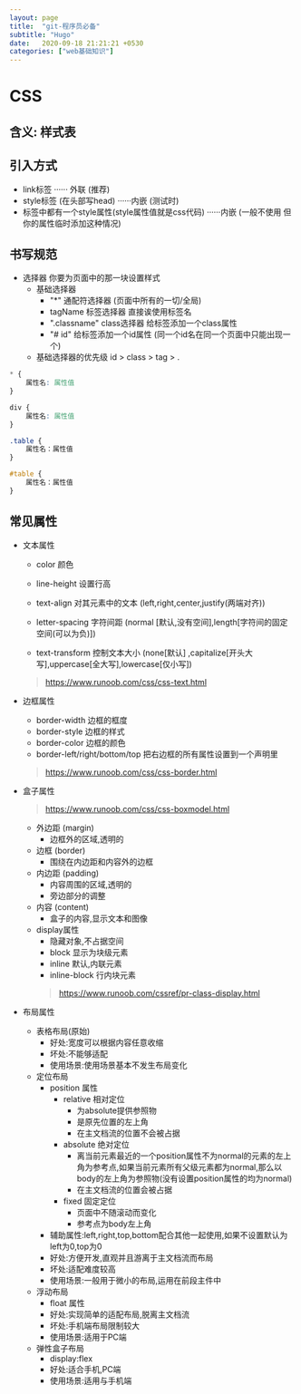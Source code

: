 ```yaml
---
layout: page
title:  "git-程序员必备"
subtitle: "Hugo"
date:   2020-09-18 21:21:21 +0530
categories: ["web基础知识"]
---
```


# CSS

## 含义: 样式表

## 引入方式
- link标签 ······ 外联 (推荐)
- style标签 (在头部写head)  ······内嵌 (测试时)
- 标签中都有一个style属性(style属性值就是css代码)  ······内嵌 (一般不使用 但你的属性临时添加这种情况)

## 书写规范
- 选择器 你要为页面中的那一块设置样式
    - 基础选择器 
        - "*" 通配符选择器 (页面中所有的一切/全局)
        - tagName 标签选择器 直接诶使用标签名
        - ".classname" class选择器 给标签添加一个class属性
        - "# id"  给标签添加一个id属性 (同一个id名在同一个页面中只能出现一个)
    - 基础选择器的优先级 id > class > tag > .

```css
* {
    属性名: 属性值
}

div {
    属性名: 属性值
}

.table {
    属性名：属性值
}

#table {
    属性名：属性值
}

```


## 常见属性
- 文本属性
    - color 颜色

    - line-height 设置行高

    - text-align 对其元素中的文本 (left,right,center,justify(两端对齐))

    - letter-spacing 字符间距 (normal [默认,没有空间],length[字符间的固定空间(可以为负)])

    - text-transform 控制文本大小 (none[默认] ,capitalize[开头大写],uppercase[全大写],lowercase[仅小写])
 
    > https://www.runoob.com/css/css-text.html

- 边框属性
    - border-width 边框的框度
    - border-style 边框的样式
    - border-color 边框的颜色
    - border-left/right/bottom/top 把右边框的所有属性设置到一个声明里

    >https://www.runoob.com/css/css-border.html
    

- 盒子属性
    > https://www.runoob.com/css/css-boxmodel.html
    - 外边距 (margin)
        - 边框外的区域,透明的
    - 边框 (border)
        - 围绕在内边距和内容外的边框
    - 内边距 (padding)
        - 内容周围的区域,透明的 
        - 旁边部分的调整    
    - 内容 (content)
        - 盒子的内容,显示文本和图像
    - display属性
        - 隐藏对象,不占据空间
        - block 显示为块级元素
        - inline 默认,内联元素
        - inline-block 行内块元素
        > https://www.runoob.com/cssref/pr-class-display.html

- 布局属性
    - 表格布局(原始)
        - 好处:宽度可以根据内容任意收缩
        - 坏处:不能够适配
        - 使用场景:使用场景基本不发生布局变化
    - 定位布局
        - position 属性
            - relative 相对定位 
                - 为absolute提供参照物
                - 是原先位置的左上角
                - 在主文档流的位置不会被占据
            - absolute 绝对定位
                - 离当前元素最近的一个position属性不为normal的元素的左上角为参考点,如果当前元素所有父级元素都为normal,那么以body的左上角为参照物(没有设置position属性的均为normal)
                - 在主文档流的位置会被占据
            - fixed 固定定位 
                - 页面中不随滚动而变化 
                - 参考点为body左上角
        - 辅助属性:left,right,top,bottom配合其他一起使用,如果不设置默认为left为0,top为0
        - 好处:方便开发,直观并且游离于主文档流而布局
        - 坏处:适配难度较高
        - 使用场景:一般用于微小的布局,运用在前段主件中
    - 浮动布局
        - float 属性
        - 好处:实现简单的适配布局,脱离主文档流
        - 坏处:手机端布局限制较大
        - 使用场景:适用于PC端
    - 弹性盒子布局
        - display:flex
        - 好处:适合手机,PC端 
        - 使用场景:适用与手机端